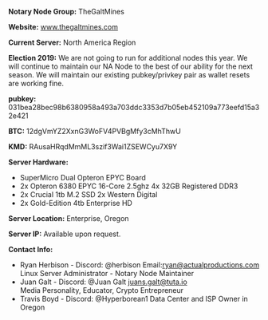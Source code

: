 **Notary Node Group:** TheGaltMines

**Website:** www.thegaltmines.com

**Current Server:** North America Region

**Election 2019:** We are not going to run for additional nodes this year. We will continue to maintain our NA Node to the best of our ability for the next season. We will maintain our existing pubkey/privkey pair as wallet resets are working fine.

**pubkey:** 031bea28bec98b6380958a493a703ddc3353d7b05eb452109a773eefd15a32e421

**BTC:** 12dgVmYZ2XxnG3WoFV4PVBgMfy3cMhThwU

**KMD:** RAusaHRqdMmML3szif3Wai1ZSEWCyu7X9Y

**Server Hardware:**
 - SuperMicro Dual Opteron EPYC Board 
 - 2x Opteron 6380 EPYC 16-Core 2.5ghz 4x 32GB  Registered DDR3 
 - 2x Crucial 1tb M.2 SSD 2x Western Digital
 - 2x Gold-Edition 4tb Enterprise HD

**Server Location:** Enterprise, Oregon

**Server IP:** Available upon request.

**Contact Info:** 
 - Ryan Herbison - Discord: @herbison  Email:ryan@actualproductions.com
   Linux Server Administrator - Notary Node Maintainer
 - Juan Galt - Discord: @Juan Galt 	juans.galt@tuta.io	
   Media Personality, Educator, Crypto Entrepreneur
 - Travis Boyd - Discord: @Hyperborean1
   Data Center and ISP Owner in Oregon
